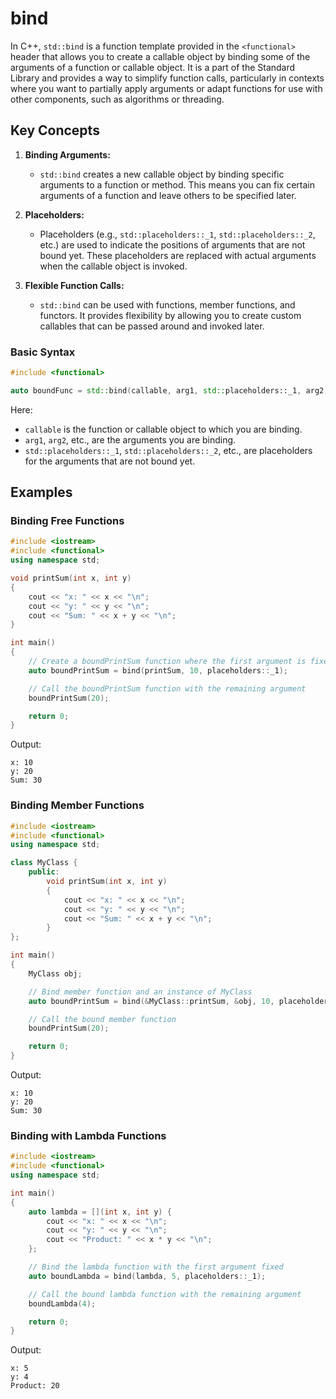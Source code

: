 # bind

In C++, `std::bind` is a function template provided in the `<functional>` header that allows you to create a callable object by binding some of the arguments of a function or callable object. It is a part of the Standard Library and provides a way to simplify function calls, particularly in contexts where you want to partially apply arguments or adapt functions for use with other components, such as algorithms or threading.

## Key Concepts

1. **Binding Arguments:**
   - `std::bind` creates a new callable object by binding specific arguments to a function or method. This means you can fix certain arguments of a function and leave others to be specified later.

2. **Placeholders:**
   - Placeholders (e.g., `std::placeholders::_1`, `std::placeholders::_2`, etc.) are used to indicate the positions of arguments that are not bound yet. These placeholders are replaced with actual arguments when the callable object is invoked.

3. **Flexible Function Calls:**
   - `std::bind` can be used with functions, member functions, and functors. It provides flexibility by allowing you to create custom callables that can be passed around and invoked later.

### Basic Syntax

```cpp
#include <functional>

auto boundFunc = std::bind(callable, arg1, std::placeholders::_1, arg2, ...);
```

Here:
- `callable` is the function or callable object to which you are binding.
- `arg1`, `arg2`, etc., are the arguments you are binding.
- `std::placeholders::_1`, `std::placeholders::_2`, etc., are placeholders for the arguments that are not bound yet.

## Examples

### Binding Free Functions

```cpp
#include <iostream>
#include <functional>
using namespace std;

void printSum(int x, int y)
{
    cout << "x: " << x << "\n";
    cout << "y: " << y << "\n";
    cout << "Sum: " << x + y << "\n";
}

int main()
{
    // Create a boundPrintSum function where the first argument is fixed
    auto boundPrintSum = bind(printSum, 10, placeholders::_1);

    // Call the boundPrintSum function with the remaining argument
    boundPrintSum(20);

    return 0;
}
```

Output:

```
x: 10
y: 20
Sum: 30
```

### Binding Member Functions

```cpp
#include <iostream>
#include <functional>
using namespace std;

class MyClass {
    public:
        void printSum(int x, int y)
        {
            cout << "x: " << x << "\n";
            cout << "y: " << y << "\n";
            cout << "Sum: " << x + y << "\n";
        }
};

int main()
{
    MyClass obj;

    // Bind member function and an instance of MyClass
    auto boundPrintSum = bind(&MyClass::printSum, &obj, 10, placeholders::_1);

    // Call the bound member function
    boundPrintSum(20);

    return 0;
}
```

Output:

```
x: 10
y: 20
Sum: 30
```

### Binding with Lambda Functions

```cpp
#include <iostream>
#include <functional>
using namespace std;

int main()
{
    auto lambda = [](int x, int y) {
        cout << "x: " << x << "\n";
        cout << "y: " << y << "\n";
        cout << "Product: " << x * y << "\n";
    };

    // Bind the lambda function with the first argument fixed
    auto boundLambda = bind(lambda, 5, placeholders::_1);

    // Call the bound lambda function with the remaining argument
    boundLambda(4);

    return 0;
}
```

Output:

```
x: 5
y: 4
Product: 20
```